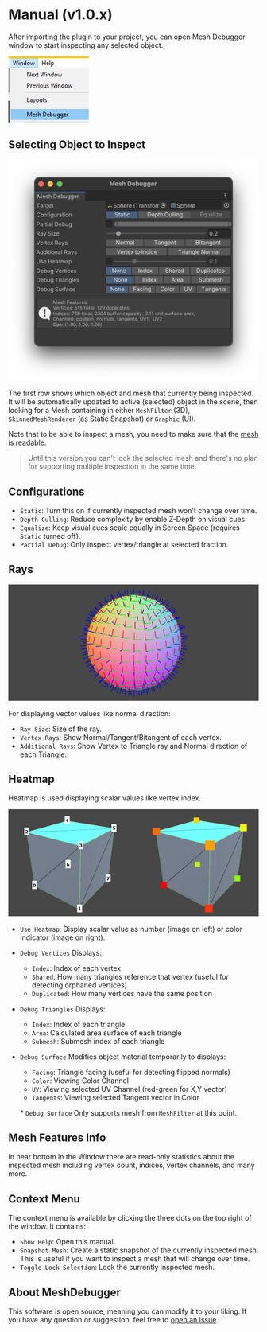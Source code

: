 # Manual (v1.0.x)

After importing the plugin to your project, you can open Mesh Debugger window to start inspecting any selected object.

![Window Location](Screenshots/PopTheWindow.png)

## Selecting Object to Inspect

![The Window](Screenshots/Window.png)

The first row shows which object and mesh that currently being inspected. It will be automatically updated to active (selected) object in the scene, then looking for a Mesh containing in either `MeshFilter` (3D), `SkinnedMeshRenderer` (as Static Snapshot) or `Graphic` (UI).

Note that to be able to inspect a mesh, you need to make sure that the [mesh is readable](https://docs.unity3d.com/Manual/class-Mesh.html#:~:text=and%20Z%20directions.-,Read/Write%20Enabled,-The%20value%20of).

> Until this version you can't lock the selected mesh and there's no plan for supporting multiple inspection in the same time.

## Configurations

+ `Static`: Turn this on if currently inspected mesh won't change over time.
+ `Depth Culling`: Reduce complexity by enable Z-Depth on visual cues.
+ `Equalize`: Keep visual cues scale equally in Screen Space (requires `Static` turned off).
+ `Partial Debug`: Only inspect vertex/triangle at selected fraction.

## Rays

![Ray](Screenshots/Ray.png)

For displaying vector values like normal direction:

+ `Ray Size`: Size of the ray.
+ `Vertex Rays`: Show Normal/Tangent/Bitangent of each vertex.
+ `Additional Rays`: Show Vertex to Triangle ray and Normal direction of each Triangle.

## Heatmap

Heatmap is used displaying scalar values like vertex index.

![Maps](Screenshots/Maps.png)

+ `Use Heatmap`: Display scalar value as number (image on left) or color indicator (image on right).
+ `Debug Vertices` Displays:
  - `Index`: Index of each vertex
  - `Shared`: How many triangles reference that vertex (useful for detecting orphaned vertices)
  - `Duplicated`: How many vertices have the same position
+ `Debug Triangles` Displays:
  - `Index`: Index of each triangle
  - `Area`: Calculated area surface of each triangle
  - `Submesh`: Submesh index of each triangle
+ `Debug Surface` Modifies object material temporarily to displays:
  - `Facing`: Triangle facing (useful for detecting flipped normals)
  - `Color`: Viewing Color Channel
  - `UV`: Viewing selected UV Channel (red-green for X,Y vector)
  - `Tangents`: Viewing selected Tangent vector in Color

  \* `Debug Surface` Only supports mesh from `MeshFilter` at this point.

## Mesh Features Info

In near bottom in the Window there are read-only statistics about the inspected mesh including vertex count, indices, vertex channels, and many more.

## Context Menu

The context menu is available by clicking the three dots on the top right of the window. It contains:

+ `Show Help`: Open this manual.
+ `Snapshot Mesh`: Create a static snapshot of the currently inspected mesh. This is useful if you want to inspect a mesh that will change over time.
+ `Toggle Lock Selection`: Lock the currently inspected mesh. 

## About MeshDebugger

This software is open source, meaning you can modify it to your liking. If you have any question or suggestion, feel free to [open an issue](https://github.com/willnode/MeshDebugger/issues/new).
